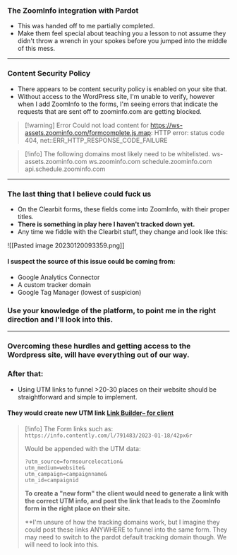 

### The ZoomInfo integration with Pardot
- This was handed off to me partially completed.
- Make them feel special about teaching you a lesson to not assume they didn't throw a wrench in your spokes before you jumped into the middle of this mess. 
---

### Content Security Policy
- There appears to be content security policy is enabled on your site that.
- Without access to the WordPress site, I'm unable to verify, however when I add ZoomInfo to the forms, I'm seeing errors that indicate the requests that are sent off to zoominfo.com are getting blocked.
  
>[!warning] Error
>Could not load content for https://ws-assets.zoominfo.com/formcomplete.js.map: HTTP error: status code 404, net::ERR_HTTP_RESPONSE_CODE_FAILURE

>[!info] The following domains most likely need to be whitelisted.
 ws-assets.zoominfo.com
 ws.zoominfo.com
 schedule.zoominfo.com
 api.schedule.zoominfo.com

---


### The last thing that I believe could fuck us
- On the Clearbit forms, these fields come into ZoomInfo, with their proper titles. 
- **There is something in play here I haven't tracked down yet.**
- Any time we fiddle with the Clearbit stuff, they change and look like this:

![[Pasted image 20230120093359.png]]


#### I suspect the source of this issue could be coming from: 
- Google Analytics Connector
- A custom tracker domain
- Google Tag Manager (lowest of suspicion)

### Use your knowledge of the platform, to point me in the right direction and I'll look into this. 

---

### Overcoming these hurdles and getting access to the Wordpress site, will have everything out of our way. 

### After that:
- Using UTM links to funnel >20-30 places on their website should be straightforward and simple to implement. 
  
#### They would create new UTM link [Link Builder– for client](https://ga-dev-tools.web.app/campaign-url-builder/)
>[!info]
>The Form links such as:
>`https://info.contently.com/l/791483/2023-01-18/42px6r`
>
>Would be appended with the UTM data:
>```
>?utm_source=formsourcelocation&
>utm_medium=website&
>utm_campaign=campaignname&
>utm_id=campaignid
>```
>**To create a "new form" the client would need to generate a link with the correct UTM info, and post the link that leads to the ZoomInfo form in the right place on their site.**
>
>**I'm unsure of how the tracking domains work, but I imagine they could post these links ANYWHERE to funnel into the same form. They may need to switch to the pardot default tracking domain though. We will need to look into this. 





